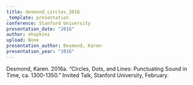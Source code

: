 ```yaml
---
title: desmond_circles_2016
_template: presentation
conference: Stanford University
presentation_date: "2016"
author: ehopkins
upload: None
presentation_author: Desmond, Karen
presentation_year: "2016"
---
```

Desmond, Karen. 2016a. “Circles, Dots, and Lines: Punctuating Sound in Time, ca. 1300-1350.” Invited Talk, Stanford University, February.
